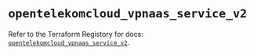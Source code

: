 # `opentelekomcloud_vpnaas_service_v2`

Refer to the Terraform Registory for docs: [`opentelekomcloud_vpnaas_service_v2`](https://www.terraform.io/docs/providers/opentelekomcloud/r/vpnaas_service_v2).
